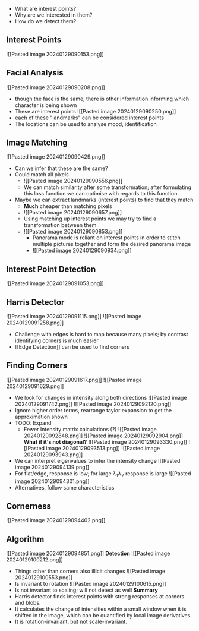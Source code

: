 - What are interest points?  
- Why are we interested in them? 
- How do we detect them?
## Interest Points
![[Pasted image 20240129090153.png]]
## Facial Analysis
![[Pasted image 20240129090208.png]]
- though the face is the same, there is other information informing which character is being shown
- These are interest points
![[Pasted image 20240129090250.png]]
- each of these "landmarks" can be considered interest points
- The locations can be used to analyse mood, identification
## Image Matching
![[Pasted image 20240129090429.png]]
- Can we infer that these are the same?
- Could match all pixels
	- ![[Pasted image 20240129090556.png]]
	- We can match similarity after some transformation; after formulating this loss function we can optimise with regards to this function.
- Maybe we can extract landmarks (interest points) to find that they match
	- **Much** cheaper than matching pixels
	- ![[Pasted image 20240129090657.png]]
	- Using matching up interest points we may try to find a transformation between them
	- ![[Pasted image 20240129090853.png]]
		- Panorama mode is reliant on interest points in order to stitch multiple pictures together and form the desired panorama image
		- ![[Pasted image 20240129090934.png]]
## Interest Point Detection
![[Pasted image 20240129091053.png]]
## Harris Detector
![[Pasted image 20240129091115.png]]
![[Pasted image 20240129091258.png]]
- Challenge with edges is hard to map because many pixels; by contrast identifying corners is much easier
- [[Edge Detection]] can be used to find corners
## Finding Corners
![[Pasted image 20240129091617.png]]
![[Pasted image 20240129091629.png]]
- We look for changes in intensity along both directions
![[Pasted image 20240129091742.png]]
![[Pasted image 20240129092120.png]]
- Ignore higher order terms, rearrange taylor expansion to get the approximation shown
- TODO: Expand
	- Fewer Intensity matrix calculations (?)
![[Pasted image 20240129092848.png]]
![[Pasted image 20240129092904.png]]
**What if it's not diagonal?**
![[Pasted image 20240129093330.png]]
![[Pasted image 20240129093513.png]]
![[Pasted image 20240129093943.png]]
- We can interpret eigenvalues to infer the intensity change
![[Pasted image 20240129094139.png]]
- For flat/edge, response is low; for large $\lambda_{1}\lambda_2$ response is large
![[Pasted image 20240129094301.png]]
- Alternatives, follow same characteristics
## Cornerness
![[Pasted image 20240129094402.png]]
## Algorithm
![[Pasted image 20240129094851.png]]
**Detection**
![[Pasted image 20240129100212.png]]
- Things other than corners also illicit changes
![[Pasted image 20240129100553.png]]
- Is invariant to rotation
![[Pasted image 20240129100615.png]]
- Is not invariant to scaling; will not detect as well
**Summary**
- Harris detector finds interest points with strong responses at corners and blobs.
- It calculates the change of intensities within a small window when it is shifted in the image, which can be quantified by local image derivatives.
- It is rotation-invariant, but not scale-invariant.